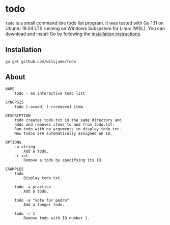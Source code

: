 

todo
====

`todo` is a small command line todo list program. It was tested with Go 1.11 on Ubuntu 18.04 LTS running on Windows Subsystem for Linux (WSL). You can download and install Go by following the [installation instructions](https://golang.org/doc/install).

Installation
------------
 
	go get github.com/wilsjame/todo

About
-----

```
NAME
	todo - an interactive todo list

SYNOPSIS
	todo [-a=add] [-r=remove] item

DESCRIPTION
	todo creates todo.txt in the same directory and 
	adds and removes items to and from todo.txt.
	Run todo with no arguments to display todo.txt. 
	New todos are automatically assigned an ID.

OPTIONS
	-a string
		Add a todo.
	-r int
		Remove a todo by specifying its ID.

EXAMPLES
	todo  
		Display todo.txt.

	todo -a practice
		Add a todo.

	todo -a "vote for pedro"
		Add a longer todo.

	todo -r 1
		Remove todo with ID number 1.
```
